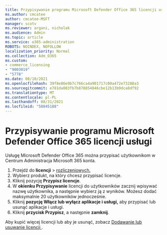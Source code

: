 ```yaml
---
title: Przypisywanie programu Microsoft Defender Office 365 licencji usługi
ms.author: cmcatee
author: cmcatee-MSFT
manager: scotv
ms.reviewer: argani, nicholak
ms.audience: Admin
ms.topic: article
ms.service: o365-administration
ROBOTS: NOINDEX, NOFOLLOW
localization_priority: Normal
ms.collection: Adm_O365
ms.custom:
- commerce_licensing
- "9003019"
- "5778"
ms.date: 08/10/2021
ms.openlocfilehash: 39f8e86e9b7c766ca4a901717c00a472e73288a3
ms.sourcegitcommit: e781da003fb7b878854846cbe12b13b9dca8df92
ms.translationtype: MT
ms.contentlocale: pl-PL
ms.lasthandoff: 08/31/2021
ms.locfileid: "58845188"
---
```

# <a name="assign-microsoft-defender-for-office-365-licenses"></a>Przypisywanie programu Microsoft Defender Office 365 licencji usługi

Usługę Microsoft Defender Office 365 można przypisać użytkownikom w Centrum Administracja Microsoft 365 konta.

1. Przejdź do **licencji**  >  [rozliczeniowych.](https://go.microsoft.com/fwlink/p/?linkid=842264)
2. Wybierz produkt, na który chcesz przypisać licencje.
3. Kliknij pozycję **Przypisz licencje**.
4. W **okienku Przypisywanie**  licencji do użytkowników zacznij wpisywać nazwę użytkownika, a następnie wybierz ją z wyników. Możesz dodać maksymalnie 20 użytkowników jednocześnie.
5. Kliknij **pozycję Włącz lub wyłącz aplikacje i usługi,**  aby przypisać lub usunąć aplikacje i usługi.
6. Kliknij **przycisk Przypisz**, a następnie  **zamknij**.

Aby kupić więcej licencji lub aby je usunąć, zobacz [Dodawanie lub usuwanie licencji ](https://docs.microsoft.com/microsoft-365/commerce/licenses/buy-licenses#buy-or-remove-licenses-for-your-business-subscription).